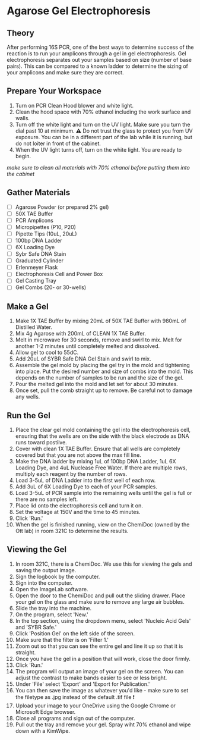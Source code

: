 # Agarose Gel Electrophoresis

## Theory
After performing 16S PCR, one of the best ways to determine success of the reaction is to run your amplicons through a gel in gel electrophoresis. Gel electrophoresis separates out your samples based on size (number of base pairs). This can be compared to a known ladder to determine the sizing of your amplicons and make sure they are correct. 

## Prepare Your Workspace

1. Turn on PCR Clean Hood blower and white light. 
2. Clean the hood space with 70% ethanol including the work surface and walls. 
3. Turn off the white light and turn on the UV light. Make sure you turn the dial past 10 at minimum. ⚠️ Do not trust the glass to protect you from UV exposure. You can be in a different part of the lab while it is running, but do not loiter in front of the cabinet. 
4. When the UV light turns off, turn on the white light. You are ready to begin. 

*make sure to clean all materials with 70% ethanol before putting them into the cabinet*

## Gather Materials

- [ ] Agarose Powder (or prepared 2% gel)
- [ ] 50X TAE Buffer
- [ ] PCR Amplicons
- [ ] Micropipettes (P10, P20)
- [ ] Pipette Tips (10uL, 20uL)
- [ ] 100bp DNA Ladder
- [ ] 6X Loading Dye
- [ ] Sybr Safe DNA Stain
- [ ] Graduated Cylinder
- [ ] Erlenmeyer Flask
- [ ] Electrophoresis Cell and Power Box
- [ ] Gel Casting Tray
- [ ] Gel Combs (20- or 30-wells)

## Make a Gel

1. Make 1X TAE Buffer by mixing 20mL of 50X TAE Buffer with 980mL of Distilled Water. 
2. Mix 4g Agarose with 200mL of CLEAN 1X TAE Buffer. 
3. Melt in microwave for 30 seconds, remove and swirl to mix. Melt for another 1-2 minutes until completely melted and dissolved. 
4. Allow gel to cool to 55dC.
5. Add 20uL of SYBR Safe DNA Gel Stain and swirl to mix. 
6. Assemble the gel mold by placing the gel try in the mold and tightening into place. Put the desired number and size of combs into the mold. This depends on the number of samples to be run and the size of the gel. 
7. Pour the melted gel into the mold and let set for about 30 minutes.
8. Once set, pull the comb straight up to remove. Be careful not to damage any wells. 

## Run the Gel

1. Place the clear gel mold containing the gel into the electrophoresis cell, ensuring that the wells are on the side with the black electrode as DNA runs toward postiive. 
2. Cover with clean 1X TAE Buffer. Ensure that all wells are completely covered but that you are not above the max fill line. 
3. Make the DNA ladder by mixing 1uL of 100bp DNA Ladder, 1uL 6X Loading Dye, and 4uL Nuclease Free Water. If there are multiple rows, multiply each reagent by the number of rows. 
4. Load 3-5uL of DNA Ladder into the first well of each row. 
5. Add 3uL of 6X Loading Dye to each of your PCR samples. 
6. Load 3-5uL of PCR sample into the remaining wells until the gel is full or there are no samples left. 
7. Place lid onto the electrophoresis cell and turn it on. 
8. Set the voltage at 150V and the time to 45 minutes. 
9. Click 'Run.'
10. When the gel is finished running, view on the ChemiDoc (owned by the Ott lab) in room 321C to determine the results. 

## Viewing the Gel

1. In room 321C, there is a ChemiDoc. We use this for viewing the gels and saving the output image. 
2. Sign the logbook by the computer. 
3. Sign into the computer. 
4. Open the ImageLab software. 
5. Open the door to the ChemiDoc and pull out the sliding drawer. Place your gel on the glass and make sure to remove any large air bubbles. 
6. Slide the tray into the machine. 
7. On the program, select 'New.'
8. In the top section, using the dropdown menu, select 'Nucleic Acid Gels' and 'SYBR Safe.'
9. Click 'Position Gel' on the left side of the screen. 
10. Make sure that the filter is on 'Filter 1.'
11. Zoom out so that you can see the entire gel and line it up so that it is straight. 
12. Once you have the gel in a position that will work, close the door firmly. 
13. Click 'Run.'
14. The program will output an image of your gel on the screen. You can adjust the contrast to make bands easier to see or less bright. 
15. Under 'File' select 'Export' and 'Export for Publication.'
16. You can then save the image as whatever you'd like - make sure to set the filetype as .jpg instead of the default .tif file ❗
17. Upload your image to your OneDrive using the Google Chrome or Microsoft Edge browser. 
18. Close all programs and sign out of the computer. 
19. Pull out the tray and remove your gel. Spray wiht 70% ethanol and wipe down with a KimWipe. 

